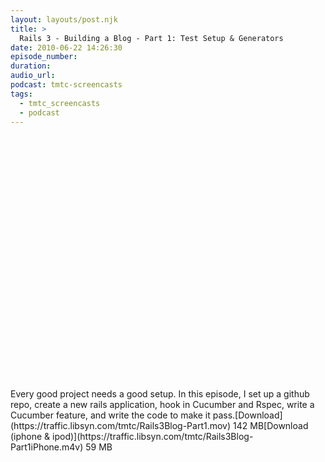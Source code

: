 ```yaml
---
layout: layouts/post.njk
title: >
  Rails 3 - Building a Blog - Part 1: Test Setup & Generators
date: 2010-06-22 14:26:30
episode_number:
duration:
audio_url:
podcast: tmtc-screencasts
tags:
  - tmtc_screencasts
  - podcast
---
```


<object width="540" height="405"><param name="allowfullscreen" value="true">

<param name="allowscriptaccess" value="always">
<param name="movie" value="https://vimeo.com/moogaloop.swf?clip_id=12767171&amp;server=vimeo.com&amp;show_title=0&amp;show_byline=0&amp;show_portrait=0&amp;color=00ADEF&amp;fullscreen=1">
<embed src="https://vimeo.com/moogaloop.swf?clip_id=12767171&amp;server=vimeo.com&amp;show_title=0&amp;show_byline=0&amp;show_portrait=0&amp;color=00ADEF&amp;fullscreen=1" type="application/x-shockwave-flash" allowfullscreen="true" allowscriptaccess="always" width="540" height="405"></embed></object>Every good project needs a good setup. In this episode, I set up a github repo, create a new rails application, hook in Cucumber and Rspec, write a Cucumber feature, and write the code to make it pass.[Download](https://traffic.libsyn.com/tmtc/Rails3Blog-Part1.mov) 142 MB[Download (iphone & ipod)](https://traffic.libsyn.com/tmtc/Rails3Blog-Part1iPhone.m4v) 59 MB
